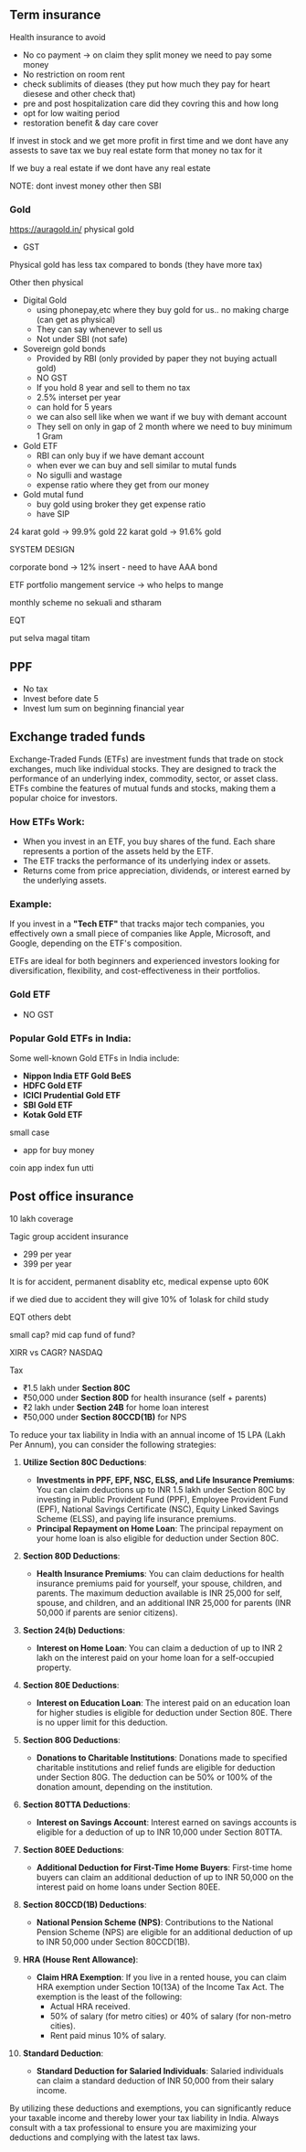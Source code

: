 
## Term insurance

Health insurance to avoid
- No co payment -> on claim they split money we need to pay some money 
- No restriction on room rent 
- check sublimits of dieases (they put how much they pay for heart diesese and other check that)
- pre and post hospitalization care did they covring this and how long
- opt for low waiting period
- restoration benefit & day care cover



If  invest in stock and we get more profit in first time and we dont have any assests to save tax we buy real estate form that money no tax for it


If we buy a real estate if we dont have any real estate


NOTE: dont invest money other then SBI 

### Gold
https://auragold.in/ 
physical gold
- GST


Physical gold has less tax compared to bonds (they have more tax)

Other then physical
- Digital Gold
	- using phonepay,etc where they buy gold for us.. no making charge (can get as physical)
	- They can say whenever to sell us
	- Not under SBI (not safe)
- Sovereign gold bonds
	- Provided by RBI (only provided by paper they not buying actuall gold)
	- NO GST
	- If you hold 8 year  and sell to them no tax
	- 2.5% interset per year
	- can hold for 5 years 
	- we can also sell like  when we want if we buy with demant account
	- They sell on only in gap of 2 month where we need to buy minimum 1 Gram
- Gold ETF 
	- RBI can only buy if we have demant account
	- when ever we can buy and sell similar to mutal funds
	- No sigulli and wastage
	- expense ratio where they get from our money
- Gold mutal fund
	- buy gold using broker they get expense ratio
	- have SIP


24 karat gold -> 99.9% gold
22 karat gold -> 91.6% gold


SYSTEM DESIGN


corporate bond -> 12% insert
	- need to have AAA bond

ETF 
portfolio mangement service -> who helps to mange 

monthly scheme no sekuali and stharam 

EQT

put selva magal titam 



## PPF
- No tax 
- Invest before date 5
- Invest lum sum on beginning financial year



## Exchange traded funds 

Exchange-Traded Funds (ETFs) are investment funds that trade on stock exchanges, much like individual stocks. They are designed to track the performance of an underlying index, commodity, sector, or asset class. ETFs combine the features of mutual funds and stocks, making them a popular choice for investors.

### How ETFs Work:

- When you invest in an ETF, you buy shares of the fund. Each share represents a portion of the assets held by the ETF.
- The ETF tracks the performance of its underlying index or assets.
- Returns come from price appreciation, dividends, or interest earned by the underlying assets.

### Example:

If you invest in a **"Tech ETF"** that tracks major tech companies, you effectively own a small piece of companies like Apple, Microsoft, and Google, depending on the ETF's composition.

ETFs are ideal for both beginners and experienced investors looking for diversification, flexibility, and cost-effectiveness in their portfolios.

### Gold ETF
- NO GST

### Popular Gold ETFs in India:

Some well-known Gold ETFs in India include:

- **Nippon India ETF Gold BeES**
- **HDFC Gold ETF**
- **ICICI Prudential Gold ETF**
- **SBI Gold ETF**
- **Kotak Gold ETF**




small case
- app for buy money

coin app index fun utti 


## Post office insurance

10 lakh coverage

Tagic group accident insurance
- 299 per year
- 399 per year 

It is for accident, permanent disablity etc, medical expense upto 60K

if we died due to accident they will give 10% of 1olask for child study



EQT
others 
debt

small cap?
mid cap
fund of fund?

XIRR vs CAGR?
NASDAQ



Tax
- ₹1.5 lakh under **Section 80C**
- ₹50,000 under **Section 80D** for health insurance (self + parents)
- ₹2 lakh under **Section 24B** for home loan interest
- ₹50,000 under **Section 80CCD(1B)** for NPS


To reduce your tax liability in India with an annual income of 15 LPA (Lakh Per Annum), you can consider the following strategies:

1. **Utilize Section 80C Deductions**:
    
    - **Investments in PPF, EPF, NSC, ELSS, and Life Insurance Premiums**: You can claim deductions up to INR 1.5 lakh under Section 80C by investing in Public Provident Fund (PPF), Employee Provident Fund (EPF), National Savings Certificate (NSC), Equity Linked Savings Scheme (ELSS), and paying life insurance premiums.
    - **Principal Repayment on Home Loan**: The principal repayment on your home loan is also eligible for deduction under Section 80C.
2. **Section 80D Deductions**:
    
    - **Health Insurance Premiums**: You can claim deductions for health insurance premiums paid for yourself, your spouse, children, and parents. The maximum deduction available is INR 25,000 for self, spouse, and children, and an additional INR 25,000 for parents (INR 50,000 if parents are senior citizens).
3. **Section 24(b) Deductions**:
    
    - **Interest on Home Loan**: You can claim a deduction of up to INR 2 lakh on the interest paid on your home loan for a self-occupied property.
4. **Section 80E Deductions**:
    
    - **Interest on Education Loan**: The interest paid on an education loan for higher studies is eligible for deduction under Section 80E. There is no upper limit for this deduction.
5. **Section 80G Deductions**:
    
    - **Donations to Charitable Institutions**: Donations made to specified charitable institutions and relief funds are eligible for deduction under Section 80G. The deduction can be 50% or 100% of the donation amount, depending on the institution.
6. **Section 80TTA Deductions**:
    
    - **Interest on Savings Account**: Interest earned on savings accounts is eligible for a deduction of up to INR 10,000 under Section 80TTA.
7. **Section 80EE Deductions**:
    
    - **Additional Deduction for First-Time Home Buyers**: First-time home buyers can claim an additional deduction of up to INR 50,000 on the interest paid on home loans under Section 80EE.
8. **Section 80CCD(1B) Deductions**:
    
    - **National Pension Scheme (NPS)**: Contributions to the National Pension Scheme (NPS) are eligible for an additional deduction of up to INR 50,000 under Section 80CCD(1B).
9. **HRA (House Rent Allowance)**:
    
    - **Claim HRA Exemption**: If you live in a rented house, you can claim HRA exemption under Section 10(13A) of the Income Tax Act. The exemption is the least of the following:
        - Actual HRA received.
        - 50% of salary (for metro cities) or 40% of salary (for non-metro cities).
        - Rent paid minus 10% of salary.
10. **Standard Deduction**:
    
    - **Standard Deduction for Salaried Individuals**: Salaried individuals can claim a standard deduction of INR 50,000 from their salary income.

By utilizing these deductions and exemptions, you can significantly reduce your taxable income and thereby lower your tax liability in India. Always consult with a tax professional to ensure you are maximizing your deductions and complying with the latest tax laws.